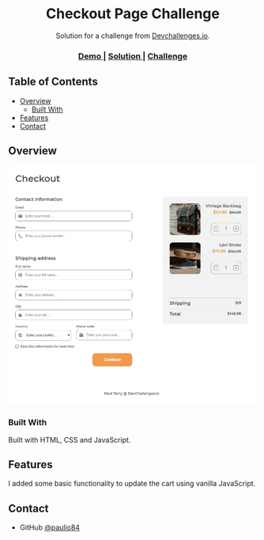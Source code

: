 <h1 align="center">Checkout Page Challenge</h1>

<div align="center">
   Solution for a challenge from  <a href="http://devchallenges.io" target="_blank">Devchallenges.io</a>.
</div>

<div align="center">
  <h3>
    <a href="https://checkout-challenge.paulio.vercel.app/">
      Demo
    </a>
    <span> | </span>
    <a href="https://devchallenges.io/solutions/csHbv8DKsqvu2O6v0MeX">
      Solution
    </a>
    <span> | </span>
    <a href="https://devchallenges.io/challenges/0J1NxxGhOUYVqihwegfO">
      Challenge
    </a>
  </h3>
</div>

<!-- TABLE OF CONTENTS -->

## Table of Contents

- [Overview](#overview)
  - [Built With](#built-with)
- [Features](#features)
- [Contact](#contact)

<!-- OVERVIEW -->

## Overview

![screenshot](https://github.com/paulio84/checkout-challenge/blob/main/src/assets/screenshot1.JPG)

### Built With

Built with HTML, CSS and JavaScript.

## Features

I added some basic functionality to update the cart using vanilla JavaScript.

## Contact

- GitHub [@paulio84](https://github.com/paulio84)
